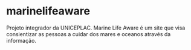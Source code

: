 # marinelifeaware
Projeto integrador da UNICEPLAC.  Marine Life Aware é um site que visa consientizar as pessoas a cuidar dos mares e oceanos através da informação.
